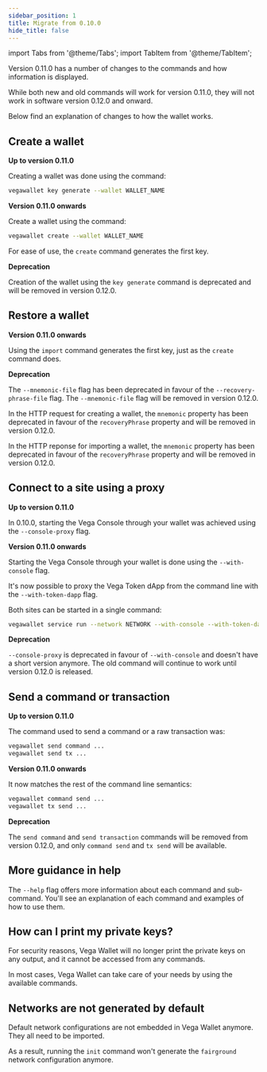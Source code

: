 ```yaml
---
sidebar_position: 1
title: Migrate from 0.10.0
hide_title: false
---
```


import Tabs from '@theme/Tabs';
import TabItem from '@theme/TabItem';

Version 0.11.0 has a number of changes to the commands and how information is displayed. 

While both new and old commands will work for version 0.11.0, they will not work in software version 0.12.0 and onward. 

Below find an explanation of changes to how the wallet works. 

## Create a wallet

**Up to version 0.11.0** 

Creating a wallet was done using the command:

```sh
vegawallet key generate --wallet WALLET_NAME
```

**Version 0.11.0 onwards**

Create a wallet using the command:

```sh
vegawallet create --wallet WALLET_NAME
```

For ease of use, the `create` command generates the first key.

**Deprecation** 

Creation of the wallet using the `key generate` command is deprecated and will be removed in version 0.12.0.

## Restore a wallet

**Version 0.11.0 onwards**

Using the `import` command generates the first key, just as the `create` command does.

**Deprecation** 

The `--mnemonic-file` flag has been deprecated in favour of the `--recovery-phrase-file` flag. The `--mnemonic-file` flag will be removed in version 0.12.0.

In the HTTP request for creating a wallet, the `mnemonic` property has been deprecated in favour of the `recoveryPhrase` property and will be removed in version 0.12.0.

In the HTTP reponse for importing a wallet, the `mnemonic` property has been deprecated in favour of the `recoveryPhrase` property and will be removed in version 0.12.0.

## Connect to a site using a proxy

**Up to version 0.11.0** 

In 0.10.0, starting the Vega Console through your wallet was achieved using the `--console-proxy` flag. 

**Version 0.11.0 onwards**

Starting the Vega Console through your wallet is done using the `--with-console` flag. 

It's now possible to proxy the Vega Token dApp from the command line with the `--with-token-dapp` flag.

Both sites can be started in a single command:

```sh
vegawallet service run --network NETWORK --with-console --with-token-dapp
```

**Deprecation** 

`--console-proxy` is deprecated in favour of `--with-console` and doesn't have a short version anymore. The old command will continue to work until version 0.12.0 is released.

## Send a command or transaction

**Up to version 0.11.0** 

The command used to send a command or a raw transaction was:

```sh
vegawallet send command ...
vegawallet send tx ...
```

**Version 0.11.0 onwards** 

It now matches the rest of the command line semantics:

```sh
vegawallet command send ...
vegawallet tx send ...
```

**Deprecation** 

The `send command` and `send transaction` commands will be removed from version 0.12.0, and only `command send` and `tx send` will be available.

## More guidance in help

The `--help` flag offers more information about each command and sub-command.  You'll see an explanation of each command and examples of how to use them. 

## How can I print my private keys?

For security reasons, Vega Wallet will no longer print the private keys on any output, and it cannot be accessed from any commands.

In most cases, Vega Wallet can take care of your needs by using the available commands.

## Networks are not generated by default

Default network configurations are not embedded in Vega Wallet anymore. They all need to be imported.

As a result, running the `init` command won't generate the `fairground` network configuration anymore.
